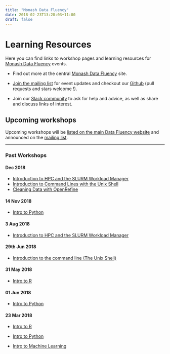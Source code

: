```yaml
---
title: "Monash Data Fluency"
date: 2018-02-23T13:28:03+11:00
draft: false
---
```

# Learning Resources

Here you can find links to workshop pages and learning resources for [Monash Data Fluency](https://www.monash.edu/data-fluency) events.

* Find out more at the central [Monash Data Fluency](https://www.monash.edu/data-fluency) site.

* [Join the mailing list](http://eepurl.com/dmzhGH) for event updates and checkout our [Github](https://github.com/MonashDataFluency) (pull requests and stars welcome !). 

* Join our [Slack community](https://datafluency.slack.com) to ask for help and advice, as well as share and discuss links of interest. 

## Upcoming workshops

Upcoming workshops will be [listed on the main Data Fluency website](https://www.monash.edu/data-fluency/events) and announced on the [mailing list](https://www.monash.edu/data-fluency/get-involved).

<hr>

### Past Workshops

#### Dec 2018

* [Introduction to HPC and the SLURM Workload Manager](/workshops/intro_to_hpc/20181217-hpc/)
* [Introduction to Command Lines with the Unix Shell](/workshops/intro_to_command_line/20181214-commandLine/)
* [Cleaning Data with OpenRefine](/workshops/cleaning_data_with_openrefine/20181212/)

#### 14 Nov 2018

* [Intro to Python](/workshops/intro_to_python/20181114-intro-to-python/)

#### 3 Aug 2018

* [Introduction to HPC and the SLURM Workload Manager](/workshops/intro_to_hpc/20180803-hpc/)

#### 29th Jun 2018

* [Introduction to the command line (The Unix Shell)](/workshops/intro_to_command_line/20180701-commandLine/)

#### 31 May 2018

* [Intro to R](/workshops/intro_to_r/20180531-intro-to-r/)

#### 01 Jun 2018 

* [Intro to Python](/workshops/intro_to_python/20180601-intro-to-python/)

#### 23 Mar 2018

* [Intro to R](/workshops/intro_to_r/20180323-launch-workshop)

* [Intro to Python](/workshops/intro_to_python/20180323-launch-workshop)

* [Intro to Machine Learning](/workshops/intro_to_machine_learning/)
